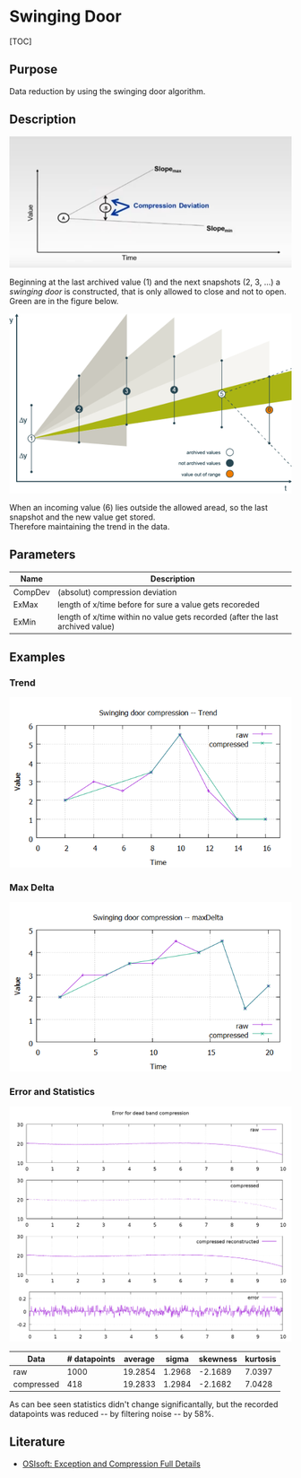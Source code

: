# Swinging Door

[TOC]

## Purpose

Data reduction by using the swinging door algorithm.

## Description

![](./images/swinging-door_02.png)

Beginning at the last archived value (1) and the next snapshots (2, 3, ...) a _swinging door_ is constructed,
that is only allowed to close and not to open. Green are in the figure below.

![](./images/swinging-door_01.png)

When an incoming value (6) lies outside the allowed aread, so the last snapshot and the new value get stored.  
Therefore maintaining the trend in the data.

## Parameters

| Name | Description |  
| -- | -- |  
| CompDev | (absolut) compression deviation |   
| ExMax | length of x/time before for sure a value gets recoreded |  
| ExMin | length of x/time within no value gets recorded (after the last archived value) |  

## Examples

### Trend

![](./images/swinging-door_trend.png)

### Max Delta

![](./images/swinging-door_maxDelta.png)

### Error and Statistics

![](./images/swinging-door_error.png)

| Data | # datapoints | average | sigma | skewness | kurtosis |  
| -- | -- | -- | -- | -- | -- |  
| raw | 1000 | 19.2854 | 1.2968 | -2.1689 | 7.0397 |  
| compressed | 418 | 19.2833 | 1.2984 | -2.1682 | 7.0428 |  

As can bee seen statistics didn't change significantally, but the recorded datapoints was
reduced -- by filtering noise -- by 58%.

## Literature

* [OSIsoft: Exception and Compression Full Details](https://www.youtube.com/watch?v=89hg2mme7S0)